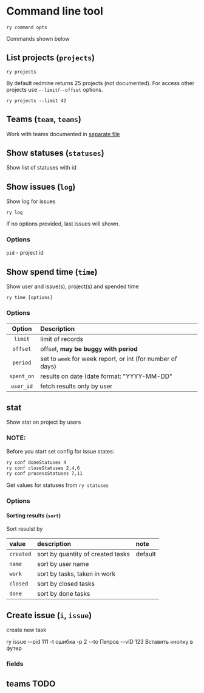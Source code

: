 # Command line tool

```
ry command opts
```

Commands shown below

## List projects (`projects`)

```
ry projects
```

By default redmine returns 25 projects (not documented). For access other projects use `--limit`/`--offset` options.

```
ry projects --limit 42
```

## Teams (`team`, `teams`)

Work with teams documented in [separate file](teams.md)


## Show statuses (`statuses`)

Show list of statuses with id

## Show issues (`log`)

Show log for issues

```
ry log
```

If no options provided, last issues will shown.

### Options

`pid` - project id


## Show spend time (`time`)


Show user and issue(s), project(s) and spended time

```
ry time [options]
```

### Options

| Option          | Description                                 |
|:---------------:|:--------------------------------------------|
| `limit`         | limit of records                            |
| `offset`        | offset, **may be buggy with period**        |
| `period`        | set to `week` for week report, or int (for number of days) |
| `spent_on`      | results on date (date format: "YYYY-MM-DD"  |
| `user_id`       | fetch results only by user                  |



## stat

Show stat on project by users

### NOTE:

Before you start set config for issue states:

```bash
ry conf doneStatuses 4
ry conf closeStatuses 2,4,6
ry conf processStatuses 7,11
```

Get values for statuses from `ry statuses`


### Options

#### Sorting results (`sort`)

Sort resulst by

| value | description | note |
|:----------|:---------|:------------|
| `created` | sort by quantity of created tasks | default |
| `name`    | sort by user name         | |
| `work`    | sort by tasks, taken in work | |
| `closed`  | sort by closed tasks           | |
| `done`    | sort by done tasks        | |


## Create issue (`i`, `issue`)

create new task

ry issue --pid 111 -t ошибка -p 2 --to Петров --vID 123 Вставить кнопку в футер



### fields


## teams TODO
